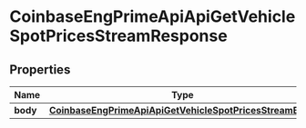 
# CoinbaseEngPrimeApiApiGetVehicleSpotPricesStreamResponse

## Properties
Name | Type | Description | Notes
------------ | ------------- | ------------- | -------------
**body** | [**CoinbaseEngPrimeApiApiGetVehicleSpotPricesStreamBody**](CoinbaseEngPrimeApiApiGetVehicleSpotPricesStreamBody.md) |  |  [optional]



